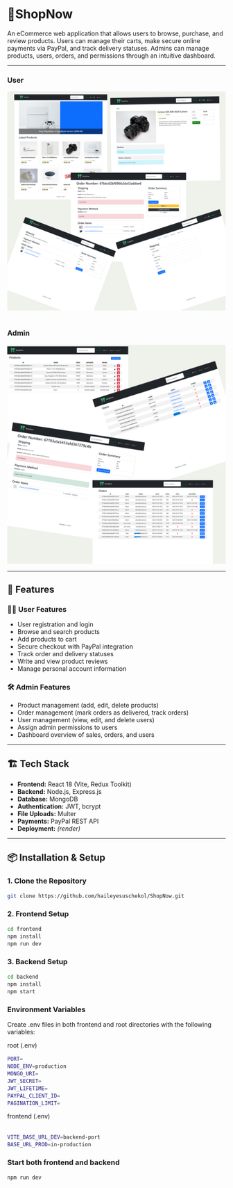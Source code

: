 # 🛒ShopNow

An eCommerce web application that allows users to browse, purchase, and review products. Users can manage their carts, make secure online payments via PayPal, and track delivery statuses. Admins can manage products, users, orders, and permissions through an intuitive dashboard.

---

### User

![E-Commerce Website Screenshot](./screenshot/ecommerce-user-screenshot.png)

#
### Admin

![E-Commerce Website Screenshot](./screenshot/ecommerce-admin-screenshot.png)

---

## 🚀 Features

### 🧑‍💻 User Features

- User registration and login
- Browse and search products
- Add products to cart
- Secure checkout with PayPal integration
- Track order and delivery statuses
- Write and view product reviews
- Manage personal account information

### 🛠️ Admin Features

- Product management (add, edit, delete products)
- Order management (mark orders as delivered, track orders)
- User management (view, edit, and delete users)
- Assign admin permissions to users
- Dashboard overview of sales, orders, and users

---

## 🏗️ Tech Stack

- **Frontend:** React 18 (Vite, Redux Toolkit)
- **Backend:** Node.js, Express.js
- **Database:** MongoDB
- **Authentication:** JWT, bcrypt
- **File Uploads:** Multer
- **Payments:** PayPal REST API
- **Deployment:** _(render)_

---

## 📦 Installation & Setup

### 1. Clone the Repository

```bash
git clone https://github.com/haileyesuschekol/ShopNow.git
```

### 2. Frontend Setup

```bash
cd frontend
npm install
npm run dev
```

### 3. Backend Setup

```bash
cd backend
npm install
npm start
```

### Environment Variables

Create .env files in both frontend and root directories with the following variables:

root (.env)

```bash
PORT=
NODE_ENV=production
MONGO_URI=
JWT_SECRET=
JWT_LIFETIME=
PAYPAL_CLIENT_ID=
PAGINATION_LIMIT=
```

frontend (.env)

```bash

VITE_BASE_URL_DEV=backend-port
BASE_URL_PROD=in-production
```

### Start both frontend and backend

```bash
npm run dev
```
